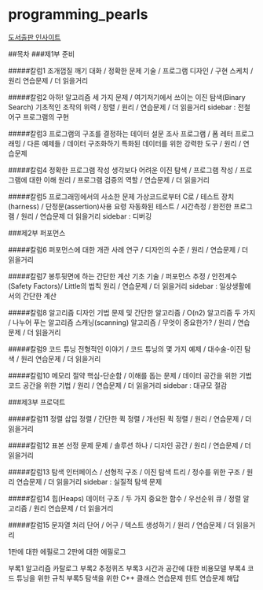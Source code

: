 # programming_pearls
[도서출판 인사이트](http://www.insightbook.co.kr/books/ppp/생각하는-프로그래밍)

##목차
###제1부 준비 

#####칼럼1 조개껍질 깨기 
대화 / 정확한 문제 기술 / 프로그램 디자인 / 구현 스케치 / 원리 
연습문제 / 더 읽을거리 

#####칼럼2 아하! 알고리즘 
세 가지 문제 / 여기저기에서 쓰이는 이진 탐색(Binary Search) 
기초적인 조작의 위력 / 정렬 / 원리 / 연습문제 / 더 읽을거리 
sidebar : 전철어구 프로그램의 구현 

#####칼럼3 프로그램의 구조를 결정하는 데이터 
설문 조사 프로그램 / 폼 레터 프로그래밍 / 다른 예제들 / 데이터 구조화하기 
특화된 데이터를 위한 강력한 도구 / 원리 / 연습문제 

#####칼럼4 정확한 프로그램 작성 
생각보다 어려운 이진 탐색 / 프로그램 작성 / 프로그램에 대한 이해 
원리 / 프로그램 검증의 역할 / 연습문제 / 더 읽을거리 

#####칼럼5 프로그래밍에서의 사소한 문제 
가상코드로부터 C로 / 테스트 장치(harness) / 단정문(assertion)사용 요령 
자동화된 테스트 / 시간측정 / 완전한 프로그램 / 원리 / 연습문제 
더 읽을거리 
sidebar : 디버깅 

###제2부 퍼포먼스 

#####칼럼6 퍼포먼스에 대한 개관 
사례 연구 / 디자인의 수준 / 원리 / 연습문제 / 더 읽을거리 

#####칼럼7 봉투뒷면에 하는 간단한 계산 
기초 기술 / 퍼포먼스 추정 / 안전계수(Safety Factors)/ Little의 법칙 
원리 / 연습문제 / 더 읽을거리 
sidebar : 일상생활에서의 간단한 계산 

#####칼럼8 알고리즘 디자인 기법 
문제 및 간단한 알고리즘 / O(n2) 알고리즘 두 가지 / 나누어 푸는 알고리즘 
스캐닝(scanning) 알고리즘 / 무엇이 중요한가? / 원리 / 연습문제 / 더 읽을거리 

#####칼럼9 코드 튜닝 
전형적인 이야기 / 코드 튜닝의 몇 가지 예제 / 대수술-이진 탐색 / 원리 
연습문제 / 더 읽을거리 

#####칼럼10 메모리 절약 
핵심-단순함 / 이해를 돕는 문제 / 데이터 공간을 위한 기법 
코드 공간을 위한 기법 / 원리 / 연습문제 / 더 읽을거리 
sidebar : 대규모 절감 

###제3부 프로덕트 

#####칼럼11 정렬 
삽입 정렬 / 간단한 퀵 정렬 / 개선된 퀵 정렬 / 원리 / 연습문제 / 더 읽을거리 

#####칼럼12 표본 선정 문제 
문제 / 솔루션 하나 / 디자인 공간 / 원리 / 연습문제 / 더 읽을거리 

#####칼럼13 탐색 
인터페이스 / 선형적 구조 / 이진 탐색 트리 / 정수를 위한 구조 / 원리 
연습문제 / 더 읽을거리 
sidebar : 실질적 탐색 문제 

#####칼럼14 힙(Heaps) 
데이터 구조 / 두 가지 중요한 함수 / 우선순위 큐 / 정렬 알고리즘 / 원리 
연습문제 / 더 읽을거리 

#####칼럼15 문자열 처리 
단어 / 어구 / 텍스트 생성하기 / 원리 / 연습문제 / 더 읽을거리 

1판에 대한 에필로그 
2판에 대한 에필로그 

부록1 알고리즘 카탈로그 
부록2 추정퀴즈 
부록3 시간과 공간에 대한 비용모델 
부록4 코드 튜닝을 위한 규칙 
부록5 탐색을 위한 C++ 클래스 
연습문제 힌트 
연습문제 해답